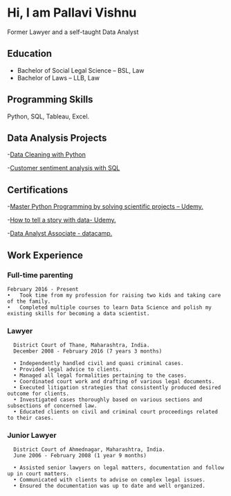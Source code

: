 # Hi, I am Pallavi Vishnu 
Former Lawyer and a self-taught Data Analyst

## Education
* Bachelor of Social Legal Science – BSL, Law
* Bachelor of Laws – LLB, Law

## Programming Skills
Python, SQL, Tableau, Excel.

## Data Analysis Projects
-[Data Cleaning with Python](https://github.com/pallavi-vishnu/Uncleaned_data)

-[Customer sentiment analysis with SQL](https://github.com/pallavi-vishnu/CustomerSentimentData)

## Certifications
-[Master Python Programming by solving scientific projects – Udemy.](https://www.udemy.com/certificate/UC-1caeb9b5-e7cb-404d-9a2d-7d425805395b)

-[How to tell a story with data- Udemy.](https://www.udemy.com/certificate/UC-3c2c5486-74e1-45a5-bb9f-9321ed9a6264)

-[Data Analyst Associate - datacamp.](https://www.datacamp.com/certificate/DAA0015982561345)

## Work Experience
### Full-time parenting
    February 2016 - Present
    •	Took time from my profession for raising two kids and taking care of the family.
    •	Completed multiple courses to learn Data Science and polish my existing skills for becoming a data scientist.
   
### Lawyer
      District Court of Thane, Maharashtra, India.
      December 2008 - February 2016 (7 years 3 months)
    
      •	Independently handled civil and quasi criminal cases.
      •	Provided legal advice to clients.
      •	Managed all legal formalities pertaining to the cases.
      •	Coordinated court work and drafting of various legal documents.
      •	Executed litigation strategies that consistently produced desired outcome for clients.
      •	Investigated cases thoroughly based on various sections and subsections of concerned law.
      •	Educated clients on civil and criminal court proceedings related to their cases.

### Junior Lawyer
      District Court of Ahmednagar, Maharashtra, India.
      June 2006 - February 2008 (1 year 9 months)
      
      •	Assisted senior lawyers on legal matters, documentation and follow up in court matters.
      •	Communicated with clients to advise on complex legal issues.
      •	Ensured the documentation was up to date and well organized.


